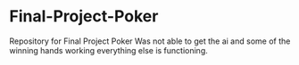 # Final-Project-Poker
Repository for Final Project Poker
Was not able to get the ai and some of the winning hands working everything else is functioning. 
